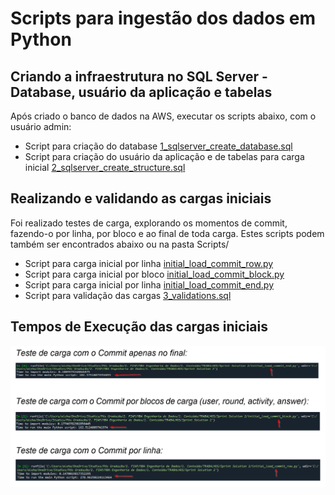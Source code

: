 # Scripts para ingestão dos dados em Python

## Criando a infraestrutura no SQL Server - Database, usuário da aplicação e tabelas

Após criado o banco de dados na AWS, executar os scripts abaixo, com o usuário admin:

- Script para criação do database [1_sqlserver_create_database.sql](https://github.com/san-data-engineer/solutionSprint2/tree/master/Scripts/1_sqlserver_create_database.sql)
- Script para criação do usuário da aplicação e de tabelas para carga inicial [2_sqlserver_create_structure.sql](https://github.com/san-data-engineer/solutionSprint2/tree/master/Scripts/2_sqlserver_create_structure.sql)


## Realizando e validando as cargas iniciais

  Foi realizado testes de carga, explorando os momentos de commit, fazendo-o por linha, por bloco e ao final de toda carga. Estes scripts podem também ser encontrados abaixo ou na pasta Scripts/

  - Script para carga inicial por linha [initial_load_commit_row.py](https://github.com/san-data-engineer/solutionSprint2/tree/master/Scripts/initial_load_commit_row.py)
  - Script para carga inicial por bloco [initial_load_commit_block.py](https://github.com/san-data-engineer/solutionSprint2/tree/master/Scripts/initial_load_commit_block.py)
  - Script para carga inicial por linha [initial_load_commit_end.py](https://github.com/san-data-engineer/solutionSprint2/tree/master/Scripts/initial_load_commit_end.py)
  - Script para validação das cargas [3_validations.sql](https://github.com/san-data-engineer/solutionSprint2/tree/master/Scripts/3_validations.sql)

## Tempos de Execução das cargas iniciais

<img src="./initial_load_tests.png"></img>
